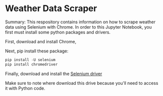 # Weather Data Scraper

Summary: This respository contains information on how to scrape weather data using Selenium with Chrome. In order to this Jupyter Notebook, you first must install some python packages and drivers.

First, download and install Chrome,

Next, pip install these package:

```python
pip install -U selenium
pip install chromedriver
```
Finally, download and install the [Selenium driver](https://sites.google.com/a/chromium.org/chromedriver/downloads)

Make sure to note where download this drive because you'll need to access it with Python code.

